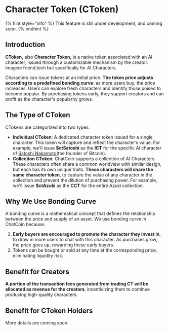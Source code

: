 # Character Token (CToken)

{% hint style="info" %}
This feature is still under development, and coming soon.
{% endhint %}

## Introduction

**CToken,** also **Character Token,** is a native token associated with an AI character, issued through a customizable mechanism by the creator. Imagine friend.tech but specifically for AI Characters.

Characters can issue tokens at an initial price. **The token price adjusts according to a predefined bonding curve**: as more users buy, the price increases. Users can explore fresh characters and identify those poised to become popular. By purchasing tokens early, they support creators and can profit as the character's popularity grows.

## The Type of CToken

CTokens are categorized into two types:

* **Individual CToken**: A dedicated character token issued for a single character. This token will capture and reflect the character’s value. For example, we'll issue **$ctSatoshi** as the **ICT** for the specific AI character of [Satoshi Nakamoto](https://en.wikipedia.org/wiki/Satoshi\_Nakamoto)(the founder of Bitcoin).
* **Collection CToken**: ChatCoin supports a collection of AI Characters. These characters often share a common worldview with similar design, but each has its own unique traits. **These characters will share the same character token**, to capture the value of any character in the collection and prevent the dilution of purchasing power. For example, we'll issue **$ctAzuki** as the **CCT** for the entire Azuki collection.

## Why We Use Bonding Curve

A bonding curve is a mathematical concept that defines the relationship between the price and supply of an asset. We use bonding curve in ChatCoin because:

1. **Early buyers are encouraged to promote the character they invest in**, to draw in more users to chat with this character. As purchases grow, the price goes up, rewarding these early buyers.
2. Tokens can be bought or sold at any time at the corresponding price, eliminating liquidity risk.

## Benefit for Creators

**A portion of the transaction fees generated from trading CT will be allocated as revenue for the creators**, incentivizing them to continue producing high-quality characters.

## Benefit for CToken Holders

More details are coming soon.
